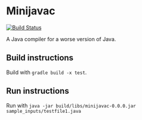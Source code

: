 # Minijavac

[![Build Status](https://travis-ci.org/aj-michael/minijavac.svg?branch=master)](https://travis-ci.org/aj-michael/minijavac)

A Java compiler for a worse version of Java.

## Build instructions

Build with `gradle build -x test`.

## Run instructions

Run with `java -jar build/libs/minijavac-0.0.0.jar sample_inputs/testfile1.java`
